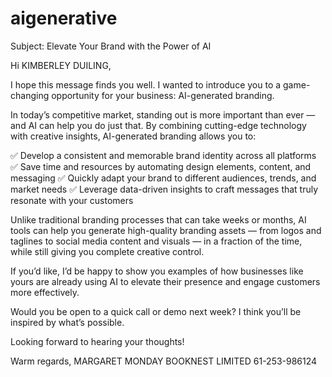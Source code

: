 # aigenerative


Subject: Elevate Your Brand with the Power of AI

Hi KIMBERLEY DUILING,

I hope this message finds you well. I wanted to introduce you to a game-changing opportunity for your business: AI-generated branding.

In today’s competitive market, standing out is more important than ever — and AI can help you do just that. By combining cutting-edge technology with creative insights, AI-generated branding allows you to:

✅ Develop a consistent and memorable brand identity across all platforms
✅ Save time and resources by automating design elements, content, and messaging
✅ Quickly adapt your brand to different audiences, trends, and market needs
✅ Leverage data-driven insights to craft messages that truly resonate with your customers

Unlike traditional branding processes that can take weeks or months, AI tools can help you generate high-quality branding assets — from logos and taglines to social media content and visuals — in a fraction of the time, while still giving you complete creative control.

If you’d like, I’d be happy to show you examples of how businesses like yours are already using AI to elevate their presence and engage customers more effectively.

Would you be open to a quick call or demo next week? I think you’ll be inspired by what’s possible.

Looking forward to hearing your thoughts!

Warm regards,
MARGARET MONDAY
BOOKNEST LIMITED
61-253-986124

